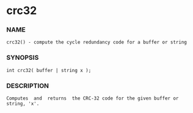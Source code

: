 # crc32

### NAME

    crc32() - compute the cycle redundancy code for a buffer or string

### SYNOPSIS

    int crc32( buffer | string x );

### DESCRIPTION

    Computes  and  returns  the CRC-32 code for the given buffer or string, 'x'.

